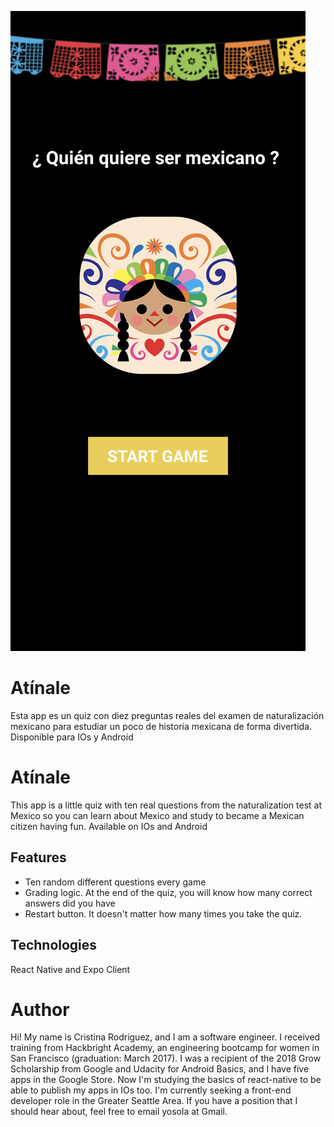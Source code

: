 ![Image of Atinale](https://github.com/Yosolita1978/screenshoots/blob/main/atinale/Screenshot_20210408-123319.png?raw=true)

# Atínale
Esta app es un quiz con diez preguntas reales del examen de naturalización mexicano para estudiar un poco de historia mexicana de forma divertida. Disponible para IOs y Android

# Atínale
This app is a little quiz with ten real questions from the naturalization test at Mexico so you can learn about Mexico and study to became a Mexican citizen having fun. Available on IOs and Android

## Features
* Ten random different questions every game 
* Grading logic. At the end of the quiz, you will know how many correct answers did you have
* Restart button. It doesn't matter how many times you take the quiz. 

## Technologies
React Native and Expo Client

# Author
Hi! My name is Cristina Rodriguez, and I am a software engineer. I received training from Hackbright Academy, an engineering bootcamp for women in San Francisco (graduation: March 2017). I was a recipient of the 2018 Grow Scholarship from Google and Udacity for Android Basics, and I have five apps in the Google Store. Now I'm studying the basics of react-native to be able to publish my apps in IOs too. I'm currently seeking a front-end developer role in the Greater Seattle Area. If you have a position that I should hear about, feel free to email yosola at Gmail.